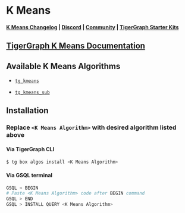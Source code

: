 
# K Means

#### [K Means Changelog](https://github.com/tigergraph/gsql-graph-algorithms/blob/master/algorithms/Community/k_means/CHANGELOG.md) | [Discord](https://discord.gg/vFbmPyvJJN) | [Community](https://community.tigergraph.com) | [TigerGraph Starter Kits](https://github.com/zrougamed/TigerGraph-Starter-Kits-Parser)

## [TigerGraph K Means Documentation](https://docs.tigergraph.com/graph-ml/current/community-algorithms/)

## Available K Means Algorithms 

* [`tg_kmeans`](https://github.com/tigergraph/gsql-graph-algorithms/blob/master/algorithms/Community/k_means/tg_kmeans.gsql)

* [`tg_kmeans_sub`](https://github.com/tigergraph/gsql-graph-algorithms/blob/master/algorithms/Community/k_means/tg_kmeans_sub.gsql)

## Installation 

### Replace `<K Means Algorithm>` with desired algorithm listed above 

#### Via TigerGraph CLI

```bash
$ tg box algos install <K Means Algorithm>
```

#### Via GSQL terminal

```bash
GSQL > BEGIN
# Paste <K Means Algorithm> code after BEGIN command
GSQL > END 
GSQL > INSTALL QUERY <K Means Algorithm>
```
